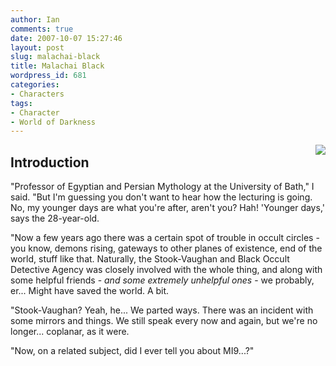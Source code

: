```yaml
---
author: Ian
comments: true
date: 2007-10-07 15:27:46
layout: post
slug: malachai-black
title: Malachai Black
wordpress_id: 681
categories:
- Characters
tags:
- Character
- World of Darkness
---
```


<p><img src="http://onlydreaming.net/images/portraits/malachai.png" style="float:right" /></p>
<h2>Introduction</h2>
<div>
<p>"Professor of Egyptian and Persian Mythology at the University of Bath," I said.  "But I&#039;m guessing you don&#039;t want to hear how the lecturing is going.  No, my younger days are what you&#039;re after, aren&#039;t you?  Hah!  &#039;Younger days,&#039; says the 28-year-old.</p>
<p>"Now a few years ago there was a certain spot of trouble in occult circles - you know, demons rising, gateways to other planes of existence, end of the world, stuff like that.  Naturally, the Stook-Vaughan and Black Occult Detective Agency was closely involved with the whole thing, and along with some helpful friends - <i>and some extremely unhelpful ones</i> - we probably, er...  Might have saved the world.  A bit.</p>
<p>"Stook-Vaughan?  Yeah, he...  We parted ways.  There was an incident with some mirrors and things.  We still speak every now and again, but we&#039;re no longer... coplanar, as it were.</p>
<p>"Now, on a related subject, did I ever tell you about MI9...?"</p>
</div>